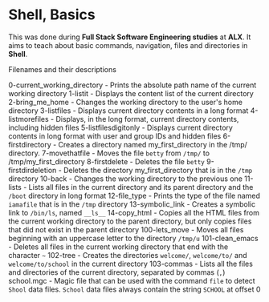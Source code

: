 # Shell, Basics

This was done during **Full Stack Software Engineering studies** at **ALX**. It aims to teach about basic commands, navigation, files and directories in **Shell**.


 Filenames and their descriptions

0-current_working_directory - Prints the absolute path name of the current working directory 
1-listit - Displays the content list of the current directory 
2-bring_me_home - Changes the working directory to the user's home directory 
3-listfiles - Displays current directory contents in a long format 
4-listmorefiles - Displays, in the long format, current directory contents, including hidden files 
5-listfilesdigitonly - Displays current directory contents in long format with user and group IDs and hidden files
6-firstdirectory - Creates a directory named my_first_directory in the /tmp/ directory. 
7-movethatfile - Moves the file `betty` from `/tmp/` to /tmp/my_first_directory
8-firstdelete - Deletes the file `betty` 
9-firstdirdeletion - Deletes the directory my_first_directory that is in the `/tmp` directory 
10-back - Changes the working directory to the previous one 
11-lists - Lists all files in the current directory and its parent directory and the `/boot` directory in long format
12-file_type - Prints the type of the file named `iamafile` that is in the `/tmp` directory
13-symbolic_link - Creates a symbolic link to `/bin/ls`, named `__ls__`
14-copy_html - Copies all the HTML files from the current working directory to the parent directory, but only copies files that did not exist in the parent directory
100-lets_move - Moves all files beginning with an uppercase letter to the directory `/tmp/u`
101-clean_emacs - Deletes all files in the current working directory that end with the character `~` 
102-tree - Creates the directories `welcome/`, `welcome/to/` and `welcome/to/school` in the current directory
103-commas - Lists all the files and directories of the current directory, separated by commas (`,`) 
school.mgc - Magic file that can be used with the command `file` to detect `Shool` data files. `School` data files always contain the string `SCHOOL` at offset 0 
